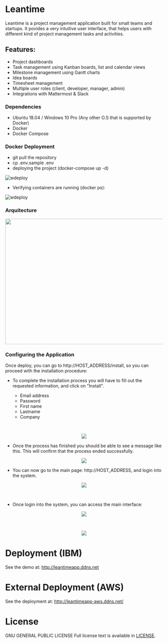 

# Leantime

Leantime is a project management application built for small  teams and startups. 
It povides a very intuitive user interface, that helps users with different kind of project management tasks and activities.


## Features: ##


* Project dashboards
* Task management using Kanban boards, list and calendar views
* Milestone management using Gantt charts
* Idea boards  
* Timesheet management
* Multiple user roles (client, developer, manager, admin)
* Integrations with Mattermost & Slack

### Dependencies ###

- Ubuntu 18.04 / Windows 10 Pro (Any other O.S  that is supported by Docker)
- Docker
- Docker Compose

### Docker Deployment ###

- git pull the repository
- cp .env.sample .env
- deploying the project (docker-compose up -d)

![wdeploy](https://i.ibb.co/dmdF335/deploy-2.png)

- Verifying containers are running (docker ps):

![wdeploy](https://i.ibb.co/gmBtSRR/deploy-3.png)


### Arquitecture ###

<p align="center">
  <img width="700" height="400" src="https://i.ibb.co/2MNDXRg/Arquitecture.png">
</p>


### Configuring the Application ###


Once deploy, you can go to http://HOST_ADDRESS/install, so you can proceed with the installation procedure:


- To complete the installation process you will have to fill out the requested information, and click on "Install".

	- Email address
	- Password
	- First name
	- Lastname
	- Company 

&nbsp;

<p align="center"><img src="https://i.ibb.co/hV1hvM0/install-1.png"></p>

- Once the process has finished you should be able to see a message like this.
  This will confirm that the process ended successfully. 

<p align="center"><img src="https://i.ibb.co/gVd1bHn/install-2.png"></p>


- You can now go to the main page: http://HOST_ADDRESS, and login into the system.

<p align="center"><img src="https://i.ibb.co/HHtgKKg/install-3.png"></p>
&nbsp;

- Once login into the system, you can access the main interface:

<p align="center"><img src="https://i.ibb.co/26THkq1/app1.png"></p>
&nbsp;


<p align="center"><img src="https://i.ibb.co/YWWpT5X/welcome.png"></p>


# Deployment (IBM)

See the demo at: http://leantimeapp.ddns.net


# External Deployment (AWS)

See the deployment at: http://leantimeapp-aws.ddns.net/

# License

  GNU GENERAL PUBLIC LICENSE
  Full license text is available in [LICENSE](LICENSE).




